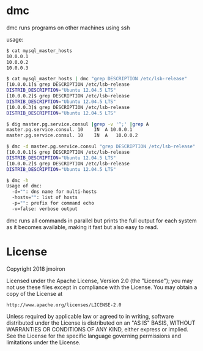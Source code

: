 # dmc
dmc runs programs on other machines using ssh

usage:

``` sh
$ cat mysql_master_hosts
10.0.0.1
10.0.0.2
10.0.0.3

$ cat mysql_master_hosts | dmc "grep DESCRIPTION /etc/lsb-release"
[10.0.0.1]$ grep DESCRIPTION /etc/lsb-release
DISTRIB_DESCRIPTION="Ubuntu 12.04.5 LTS"
[10.0.0.2]$ grep DESCRIPTION /etc/lsb-release
DISTRIB_DESCRIPTION="Ubuntu 12.04.5 LTS"
[10.0.0.3]$ grep DESCRIPTION /etc/lsb-release
DISTRIB_DESCRIPTION="Ubuntu 12.04.5 LTS"

$ dig master.pg.service.consul |grep -v '^;' |grep A
master.pg.service.consul. 10	IN	A 10.0.0.1
master.pg.service.consul. 10	IN	A	10.0.0.2

$ dmc -d master.pg.service.consul "grep DESCRIPTION /etc/lsb-release"
[10.0.0.1]$ grep DESCRIPTION /etc/lsb-release
DISTRIB_DESCRIPTION="Ubuntu 12.04.5 LTS"
[10.0.0.2]$ grep DESCRIPTION /etc/lsb-release
DISTRIB_DESCRIPTION="Ubuntu 12.04.5 LTS"

$ dmc -h
Usage of dmc:
  -d="": dns name for multi-hosts
  -hosts="": list of hosts
  -p="": prefix for command echo
  -v=false: verbose output
```

dmc runs all commands in parallel but prints the full output for each system as
it becomes available, making it fast but also easy to read.

# License
Copyright 2018 jmoiron

Licensed under the Apache License, Version 2.0 (the "License");
you may not use these files except in compliance with the License.
You may obtain a copy of the License at

    http://www.apache.org/licenses/LICENSE-2.0

Unless required by applicable law or agreed to in writing, software
distributed under the License is distributed on an "AS IS" BASIS,
WITHOUT WARRANTIES OR CONDITIONS OF ANY KIND, either express or implied.
See the License for the specific language governing permissions and
limitations under the License.
